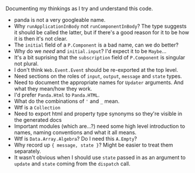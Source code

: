 Documenting my thinkings as I try and understand this code.

- panda is not a very googleable name.
- Why `runApplicationInBody` not `runComponentInBody`? The type suggests it
  should be called the latter, but if there's a good reason for it to be how
  it is then it's not clear.
- The `initial` field of a `P.Component` is a bad name, can we do better?
- Why do we _need_ and `initial.input`? I'd expect it to be `Maybe`...
- It's a bit suprising that the `subscription` field of `P.Component` is
  singular not plural.
- I don't think `Web.Event.Event` should be re-exported at the top level.
- Need sections on the roles of `input`, `output`, `message` and `state` types.
- Need to document the appropriate names for `Updater` arguments. And what they
  mean/how they work.
- I'd prefer `Panda.Html` to `Panda.HTML`.
- What do the combinations of `'` and `_` mean.
- Wtf is a `Collection`
- Need to export html and property type synonyms so they're visible in the
  generated docs
- Important modules (which are...?) need some high level introduction to names,
  naming conventions and what it all means.
- Wtf is `Data.Array.Algebra`? Do I need this `A.Empty`?
- Why record up `{ message, state }`? Might be easier to treat them separately.
- It wasn't obvious when I should use `state` passed in as an argument to
  `update` and `state` coming from the `dispatch` call.
